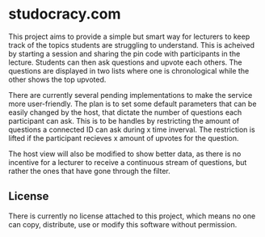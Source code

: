 # studocracy.com

This project aims to provide a simple but smart way for lecturers to keep track of
the topics students are struggling to understand. This is acheived by starting a session
and sharing the pin code with participants in the lecture. Students can then ask questions and
upvote each others. The questions are displayed in two lists where one is chronological while
the other shows the top upvoted.

There are currently several pending implementations to make the service more user-friendly.
The plan is to set some default parameters that can be easily changed by the host, that dictate
the number of questions each participant can ask. This is to be handles by restricting the amount
of questions a connected ID can ask during x time inverval. The restriction is lifted if the
participant recieves x amount of upvotes for the question.

The host view will also be modified to show better data, as there is no incentive for a lecturer
to receive a continuous stream of questions, but rather the ones that have gone through the filter.

## License

There is currently no license attached to this project, which means no one can copy, distribute, use or modify this software without permission.
